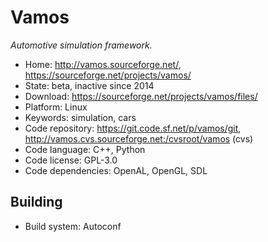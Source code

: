 # Vamos

_Automotive simulation framework._

- Home: http://vamos.sourceforge.net/, https://sourceforge.net/projects/vamos/
- State: beta, inactive since 2014
- Download: https://sourceforge.net/projects/vamos/files/
- Platform: Linux
- Keywords: simulation, cars
- Code repository: https://git.code.sf.net/p/vamos/git, http://vamos.cvs.sourceforge.net:/cvsroot/vamos (cvs)
- Code language: C++, Python
- Code license: GPL-3.0
- Code dependencies: OpenAL, OpenGL, SDL

## Building

- Build system: Autoconf
